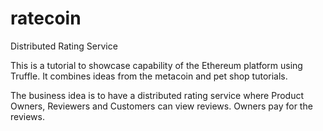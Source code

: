 # ratecoin
Distributed Rating Service

This is a tutorial to showcase capability of the Ethereum platform using Truffle. It combines ideas from the metacoin and pet shop tutorials. 

The business idea is to have a distributed rating service where Product Owners, Reviewers and Customers can view reviews. Owners pay for the reviews.
